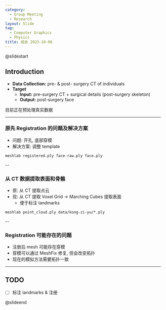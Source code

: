 ```yaml
---
category:
  - Group Meeting
  - Research
layout: Slide
tag:
  - Computer Graphics
  - Physics
title: 组会 2023-10-06
---
```


@slidestart

## Introduction

- **Data Collection:** pre- & post- surgery CT of individuals
- **Target**
  - **Input:** pre-surgery CT + surgical details (post-surgery skeleton)
  - **Output:** post-surgery face

目前正在预处理真实数据

---

### 原先 Registration 的问题及解决方案

- 问题: 开孔, 底部穿模
- 解决方案: 调整 template

```shell
meshlab registered.ply face-raw.ply face.ply
```

--

### 从 CT 数据提取表面和骨骼

- 原: 从 CT 提取点云
- 现: 从 CT 提取 Voxel Grid -> Marching Cubes 提取表面
  - 便于标注 landmarks

```shell
meshlab point_cloud.ply data/kong-zi-yu/*.ply
```

--

### Registration 可能存在的问题

- 注册后 mesh 可能存在穿模
- 穿模可以通过 MeshFix 修复, 但会改变拓扑
- 现在的模拟方法需要拓扑一致

---

## TODO

- [ ] 标注 landmarks \& 注册

@slideend
